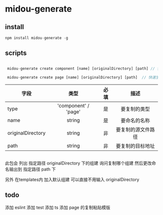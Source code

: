 # midou-generate

## install
```javascript
npm install midou-generate -g
```

## scripts
```javascript

 midou-generate create component [name] [originalDirectory] [path] // 快速生成组建

 midou-generate create page [name] [originalDirectory] [path]  // 快速生成页面

```

| 字段      | 类型	     | 必填	     | 描述	     | 
| ---------- | :-----------:  | :-----------:  | :-----------:  | 
| type     | 'component' / 'page'      |  是     |  要复制的类型     | 
| name     | string      |  是     | 要命名的名称     | 
| originalDirectory | string      |  非     |   要复制的源文件路径     | 
| path     |  string      |  非     |  要复制的目标地址     | 


## 
此包会 列出 指定路径 originalDirectory 下的组建 询问复制哪个组建
然后更改命名输出到 指定路径 path 下   

另外 在templates内 加入默认组建 可以直接不用输入 originalDirectory


## todo 
添加 eslint
添加 test
添加 ts
添加 page 的复制粘贴模版